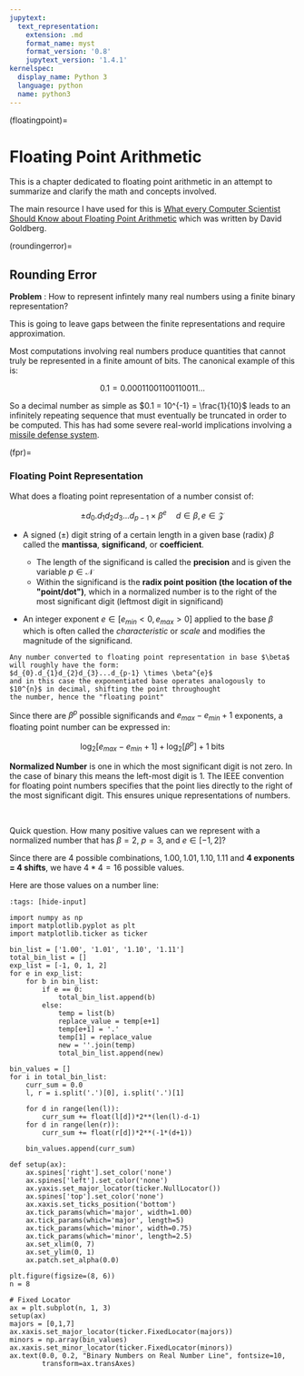 ```yaml
---
jupytext:
  text_representation:
    extension: .md
    format_name: myst
    format_version: '0.8'
    jupytext_version: '1.4.1'
kernelspec:
  display_name: Python 3
  language: python
  name: python3
---
```


(floatingpoint)=
# Floating Point Arithmetic

This is a chapter dedicated to floating point arithmetic in an attempt to summarize and clarify the math and concepts involved.

The main resource I have used for this is [What every Computer Scientist Should Know about Floating Point Arithmetic][FPA] 
which was written by David Goldberg.

[FPA]: https://docs.oracle.com/cd/E19957-01/806-3568/ncg_goldberg.html

(roundingerror)=
## Rounding Error

**Problem**
: How to represent infintely many real numbers using a finite binary representation?

This is going to leave gaps between the finite representations and require approximation.

Most computations involving real numbers produce quantities that cannot truly be represented in a finite amount of bits.
The canonical example of this is:

$$ 0.1 = 0.00011001100110011... $$

So a decimal number as simple as $0.1 = 10^{-1} = \frac{1}{10}$ leads to an infinitely repeating sequence that must eventually be truncated
in order to be computed. This has had some severe real-world implications involving a [missile defense system][missile].

[missile]: http://www-users.math.umn.edu/~arnold/disasters/Patriot-dharan-skeel-siam.pdf


(fpr)=
### Floating Point Representation

What does a floating point representation of a number consist of:

$$ \pm d_{0}.d_{1}d_{2}d_{3}...d_{p-1} \times \beta^{e} \quad d \in \beta, \, e \in \mathcal{Z} $$

- A signed ($\pm$) digit string of a certain length in a given base (radix) $\beta$ called the **mantissa**, **significand**, or **coefficient**.
  - The length of the significand is called the **precision** and is given the variable $p \in \mathcal{N}$
  - Within the significand is the **radix point position (the location of the "point/dot")**, which in a normalized number is to the right of the most
    significant digit (leftmost digit in significand)    
    
- An integer exponent $e \in [e_{min}<0, e_{max}>0]$ applied to the base $\beta$ which is often called the _characteristic_ or _scale_ and modifies the magnitude of the significand. 

```{important}
Any number converted to floating point representation in base $\beta$ will roughly have the form:
$d_{0}.d_{1}d_{2}d_{3}...d_{p-1} \times \beta^{e}$
and in this case the exponentiated base operates analogously to $10^{n}$ in decimal, shifting the point throughought
the number, hence the "floating point"
```

Since there are $\beta^{p}$ possible significands and $e_{max}-e_{min} +1$ exponents,  a floating point number can be expressed in:

$$ \log_{2}[e_{max}-e_{min} +1] + \log_{2}[\beta^{p}] + 1 \; \text{bits} $$

**Normalized Number** is one in which the most significant digit is not zero. In the case of binary this means the left-most digit is 1. The IEEE convention
for floating point numbers specifies that the point lies directly to the right of the most significant digit. This ensures unique representations of numbers.

<br />

Quick question. How many positive values can we represent with a normalized number that has $\beta=2$, $p=3$, and $e \in [-1, 2]$?  

Since there are 4 possible combinations, ${1.00, 1.01, 1.10, 1.11}$ and **4 exponents = 4 shifts**, we have $4*4=16$ possible values.


Here are those values on a number line:

```{code-cell} ipython
:tags: [hide-input]

import numpy as np
import matplotlib.pyplot as plt
import matplotlib.ticker as ticker

bin_list = ['1.00', '1.01', '1.10', '1.11']
total_bin_list = []
exp_list = [-1, 0, 1, 2]
for e in exp_list:
    for b in bin_list:
        if e == 0:
            total_bin_list.append(b)
        else:
            temp = list(b)
            replace_value = temp[e+1]
            temp[e+1] = '.'
            temp[1] = replace_value
            new = ''.join(temp)
            total_bin_list.append(new)

bin_values = []
for i in total_bin_list:
    curr_sum = 0.0
    l, r = i.split('.')[0], i.split('.')[1]        
    
    for d in range(len(l)):
        curr_sum += float(l[d])*2**(len(l)-d-1)
    for d in range(len(r)):
        curr_sum += float(r[d])*2**(-1*(d+1))       
    
    bin_values.append(curr_sum) 

def setup(ax):
    ax.spines['right'].set_color('none')
    ax.spines['left'].set_color('none')
    ax.yaxis.set_major_locator(ticker.NullLocator())
    ax.spines['top'].set_color('none')
    ax.xaxis.set_ticks_position('bottom')
    ax.tick_params(which='major', width=1.00)
    ax.tick_params(which='major', length=5)
    ax.tick_params(which='minor', width=0.75)
    ax.tick_params(which='minor', length=2.5)
    ax.set_xlim(0, 7)
    ax.set_ylim(0, 1)
    ax.patch.set_alpha(0.0)

plt.figure(figsize=(8, 6))
n = 8

# Fixed Locator
ax = plt.subplot(n, 1, 3)
setup(ax)
majors = [0,1,7]
ax.xaxis.set_major_locator(ticker.FixedLocator(majors))
minors = np.array(bin_values)
ax.xaxis.set_minor_locator(ticker.FixedLocator(minors))
ax.text(0.0, 0.2, "Binary Numbers on Real Number Line", fontsize=10,
        transform=ax.transAxes)
```        

